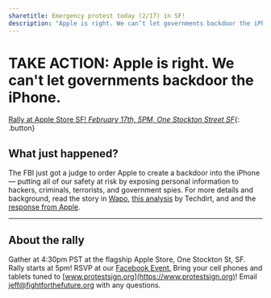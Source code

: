 ```yaml
---
sharetitle: Emergency protest today (2/17) in SF!
description: "Apple is right. We can’t let governments backdoor the iPhone."
---
```


# TAKE ACTION: Apple is right. We can't let governments backdoor the iPhone.

[Rally at Apple Store SF! _February 17th, 5PM, One Stockton Street SF_](https://www.facebook.com/events/186190735081981/){: .button}

## What just happened?

The FBI just got a judge to order Apple to create a backdoor into the iPhone — putting all of our safety at risk by exposing personal information to hackers, criminals, terrorists, and government spies. For more details and background, read the story in [Wapo](https://www.washingtonpost.com/world/national-security/us-wants-apple-to-help-unlock-iphone-used-by-san-bernardino-shooter/2016/02/16/69b903ee-d4d9-11e5-9823-02b905009f99_story.html), [this analysis](https://www.techdirt.com/articles/20160216/17393733617/no-judge-did-not-just-order-apple-to-break-encryption-san-bernardino-shooters-iphone-to-create-new-backdoor.shtml) by Techdirt, and and the [response from Apple](http://www.apple.com/customer-letter/).

---

## About the rally

Gather at 4:30pm PST at the flagship Apple Store, One Stockton St, SF. Rally starts at 5pm! RSVP at our [Facebook Event.](https://www.facebook.com/events/186190735081981/) Bring your cell phones and tablets tuned to [www.protestsign.org](https://www.protestsign.org)! Email [jeff@fightforthefuture.org](mailto:jeff@fightforthefuture.org) with any questions.
